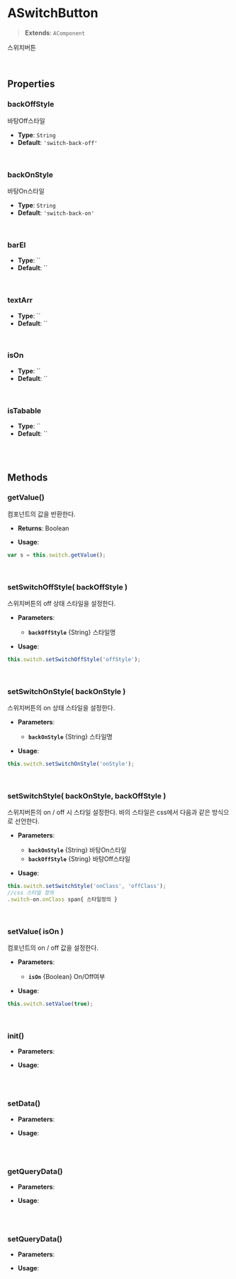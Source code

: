 # ASwitchButton
> **Extends**: `AComponent`

스위치버튼

<br/>

## Properties


### backOffStyle

바탕Off스타일

* **Type**: `String`
* **Default**: `'switch-back-off'`

<br/>

### backOnStyle

바탕On스타일

* **Type**: `String`
* **Default**: `'switch-back-on'`

<br/>

### barEl



* **Type**: ``
* **Default**: ``

<br/>

### textArr



* **Type**: ``
* **Default**: ``

<br/>

### isOn



* **Type**: ``
* **Default**: ``

<br/>

### isTabable



* **Type**: ``
* **Default**: ``

<br/>
<br/>

## Methods

### getValue()

컴포넌트의 값을 반환한다.

* **Returns**: Boolean

* **Usage**: 
```js
var s = this.switch.getValue();
```

<br/>

### setSwitchOffStyle( backOffStyle )

스위치버튼의 off 상태 스타일을 설정한다.

* **Parameters**: 
	* **`backOffStyle`** {String} 스타일명

* **Usage**: 
```js
this.switch.setSwitchOffStyle('offStyle');
```

<br/>

### setSwitchOnStyle( backOnStyle )

스위치버튼의 on 상태 스타일을 설정한다.

* **Parameters**: 
	* **`backOnStyle`** {String} 스타일명

* **Usage**: 
```js
this.switch.setSwitchOnStyle('onStyle');
```

<br/>

### setSwitchStyle( backOnStyle, backOffStyle )

스위치버튼의 on / off 시 스타일 설정한다. 바의 스타일은 css에서 다음과 같은 방식으로 선언한다.

* **Parameters**: 
	* **`backOnStyle`** {String} 바탕On스타일
	* **`backOffStyle`** {String} 바탕Off스타일

* **Usage**: 
```js
this.switch.setSwitchStyle('onClass', 'offClass');
//css 스타일 정의
.switch-on.onClass span{ 스타일정의 }
```

<br/>

### setValue( isOn )

컴포넌트의 on / off 값을 설정한다.

* **Parameters**: 
	* **`isOn`** {Boolean} On/Off여부

* **Usage**: 
```js
this.switch.setValue(true);
```

<br/>

### init()



* **Parameters**: 

* **Usage**: 
```js

```

<br/>

### setData()



* **Parameters**: 

* **Usage**: 
```js

```

<br/>

### getQueryData()



* **Parameters**: 

* **Usage**: 
```js

```

<br/>

### setQueryData()



* **Parameters**: 

* **Usage**: 
```js

```

<br/>
<br/>
